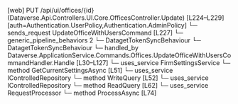 [web] PUT /api/ui/offices/{id}  (Dataverse.Api.Controllers.UI.Core.OfficesController.Update)  [L224–L229] [auth=Authentication.UserPolicy,Authentication.AdminPolicy]
  └─ sends_request UpdateOfficeWithUsersCommand [L227]
    └─ generic_pipeline_behaviors 2
      └─ DatagetTokenSyncBehaviour
      └─ DatagetTokenSyncBehaviour
    └─ handled_by Dataverse.ApplicationService.Commands.Offices.UpdateOfficeWithUsersCommandHandler.Handle [L30–L127]
      └─ uses_service FirmSettingsService
        └─ method GetCurrentSettingsAsync [L51]
      └─ uses_service IControlledRepository<Office>
        └─ method WriteQuery [L52]
      └─ uses_service IControlledRepository<User>
        └─ method ReadQuery [L62]
      └─ uses_service RequestProcessor
        └─ method ProcessAsync [L74]

